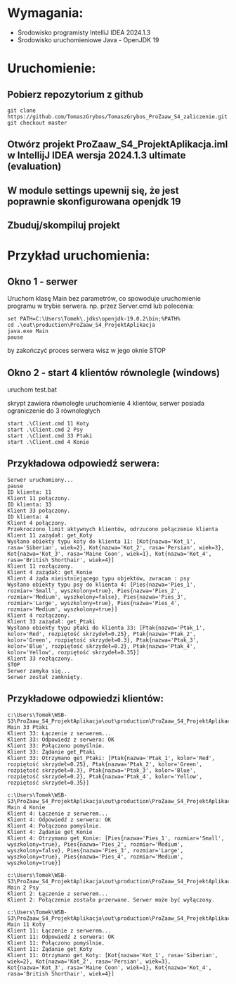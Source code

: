 
# Wymagania:
- Środowisko programisty IntelliJ IDEA 2024.1.3
- Środowisko uruchomieniowe Java - OpenJDK 19

# Uruchomienie:
## Pobierz repozytorium z github 
```
git clone https://github.com/TomaszGrybos/TomaszGrybos_ProZaaw_S4_zaliczenie.git
git checkout master
```
## Otwórz projekt ProZaaw_S4_ProjektAplikacja.iml w IntellijJ IDEA wersja 2024.1.3 ultimate (evaluation)

## W module settings upewnij się, że jest poprawnie skonfigurowana openjdk 19

## Zbuduj/skompiluj projekt
 

# Przykład uruchomienia:

## Okno 1 - serwer
Uruchom klasę Main bez parametrów, co spowoduje uruchomienie programu w trybie serwera.
np. przez Server.cmd lub polecenia:
```
set PATH=C:\Users\Tomek\.jdks\openjdk-19.0.2\bin;%PATH%
cd .\out\production\ProZaaw_S4_ProjektAplikacja
java.exe Main
pause
```
by zakończyć proces serwera wisz w jego oknie STOP


## Okno 2 - start 4 klientów równolegle (windows)

uruchom test.bat

skrypt zawiera równoległe uruchomienie 4 klientów, serwer posiada ograniczenie do 3 równoległych
```
start .\Client.cmd 11 Koty
start .\Client.cmd 2 Psy
start .\Client.cmd 33 Ptaki
start .\Client.cmd 4 Konie
```

## Przykładowa odpowiedź serwera:
```
Serwer uruchomiony...
pause
ID klienta: 11
Klient 11 połączony.
ID klienta: 33
Klient 33 połączony.
ID klienta: 4
Klient 4 połączony.
Przekroczono limit aktywnych klientów, odrzucono połączenie klienta
Klient 11 zażądał: get_Koty
Wysłano obiekty typu koty do klienta 11: [Kot{nazwa='Kot_1', rasa='Siberian', wiek=2}, Kot{nazwa='Kot_2', rasa='Persian', wiek=3}, Kot{nazwa='Kot_3', rasa='Maine Coon', wiek=1}, Kot{nazwa='Kot_4', rasa='British Shorthair', wiek=4}]
Klient 11 rozłączony.
Klient 4 zażądał: get_Konie
Klient 4 żąda nieistniejącego typu objektów, zwracam : psy
Wysłano obiekty typu psy do klienta 4: [Pies{nazwa='Pies_1', rozmiar='Small', wyszkolony=true}, Pies{nazwa='Pies_2', rozmiar='Medium', wyszkolony=false}, Pies{nazwa='Pies_3', rozmiar='Large', wyszkolony=true}, Pies{nazwa='Pies_4', rozmiar='Medium', wyszkolony=true}]
Klient 4 rozłączony.
Klient 33 zażądał: get_Ptaki
Wysłano obiekty typu ptaki do klienta 33: [Ptak{nazwa='Ptak_1', kolor='Red', rozpiętość skrzydeł=0.25}, Ptak{nazwa='Ptak_2', kolor='Green', rozpiętość skrzydeł=0.3}, Ptak{nazwa='Ptak_3', kolor='Blue', rozpiętość skrzydeł=0.2}, Ptak{nazwa='Ptak_4', kolor='Yellow', rozpiętość skrzydeł=0.35}]
Klient 33 rozłączony.
STOP
Serwer zamyka się...
Serwer został zamknięty.
```
## Przykładowe odpowiedzi klientów:
```
c:\Users\Tomek\WSB-S3\ProZaaw_S4_ProjektAplikacja\out\production\ProZaaw_S4_ProjektAplikacja>java.exe Main 33 Ptaki
Klient 33: Łączenie z serwerem...
Klient 33: Odpowiedź z serwera: OK
Klient 33: Połączono pomyślnie.
Klient 33: Żądanie get_Ptaki
Klient 33: Otrzymano get_Ptaki: [Ptak{nazwa='Ptak_1', kolor='Red', rozpiętość skrzydeł=0.25}, Ptak{nazwa='Ptak_2', kolor='Green', rozpiętość skrzydeł=0.3}, Ptak{nazwa='Ptak_3', kolor='Blue', rozpiętość skrzydeł=0.2}, Ptak{nazwa='Ptak_4', kolor='Yellow', rozpiętość skrzydeł=0.35}]
```

```
c:\Users\Tomek\WSB-S3\ProZaaw_S4_ProjektAplikacja\out\production\ProZaaw_S4_ProjektAplikacja>java.exe Main 4 Konie
Klient 4: Łączenie z serwerem...
Klient 4: Odpowiedź z serwera: OK
Klient 4: Połączono pomyślnie.
Klient 4: Żądanie get_Konie
Klient 4: Otrzymano get_Konie: [Pies{nazwa='Pies_1', rozmiar='Small', wyszkolony=true}, Pies{nazwa='Pies_2', rozmiar='Medium', wyszkolony=false}, Pies{nazwa='Pies_3', rozmiar='Large', wyszkolony=true}, Pies{nazwa='Pies_4', rozmiar='Medium', wyszkolony=true}]
```

```
c:\Users\Tomek\WSB-S3\ProZaaw_S4_ProjektAplikacja\out\production\ProZaaw_S4_ProjektAplikacja>java.exe Main 2 Psy
Klient 2: Łączenie z serwerem...
Klient 2: Połączenie zostało przerwane. Serwer może być wyłączony.
```

```
c:\Users\Tomek\WSB-S3\ProZaaw_S4_ProjektAplikacja\out\production\ProZaaw_S4_ProjektAplikacja>java.exe Main 11 Koty
Klient 11: Łączenie z serwerem...
Klient 11: Odpowiedź z serwera: OK
Klient 11: Połączono pomyślnie.
Klient 11: Żądanie get_Koty
Klient 11: Otrzymano get_Koty: [Kot{nazwa='Kot_1', rasa='Siberian', wiek=2}, Kot{nazwa='Kot_2', rasa='Persian', wiek=3}, Kot{nazwa='Kot_3', rasa='Maine Coon', wiek=1}, Kot{nazwa='Kot_4', rasa='British Shorthair', wiek=4}]
```
